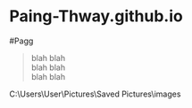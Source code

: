 # Paing-Thway.github.io

#Pagg
>blah blah</br>
>blah blah</br>
>blah blah</br>

C:\Users\User\Pictures\Saved Pictures\images

